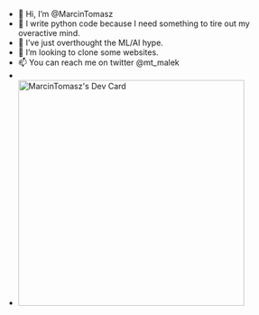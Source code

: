 - 👋 Hi, I’m @MarcinTomasz
- 👀 I write python code because I need something to tire out my overactive mind.
- 🌱 I’ve just overthought the ML/AI hype.
- 💞️ I’m looking to clone some websites.
- 📫 You can reach me on twitter @mt_malek
- 
- <a href="https://app.daily.dev/mtm"><img src="https://api.daily.dev/devcards/7a6a6e00391e4b389c41fe8ebe089412.png?r=v4w" width="400" alt="MarcinTomasz's Dev Card"/></a>

<!---
MarcinTomasz/MarcinTomasz is a ✨ special ✨ repository because its `README.md` (this file) appears on your GitHub profile.
You can click the Preview link to take a look at your changes.
--->
